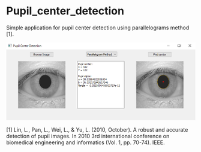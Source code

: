 # Pupil_center_detection
 
Simple application for pupil center detection using parallelograms method [1].

<p align="center"> 
<img src="application.PNG">
</p>

[1] Lin, L., Pan, L., Wei, L., & Yu, L. (2010, October). A robust and accurate detection of pupil images. In 2010 3rd international conference on biomedical engineering and informatics (Vol. 1, pp. 70-74). IEEE.
